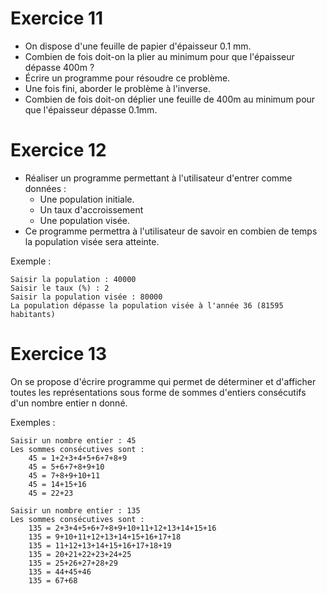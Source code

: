 # Exercice 11

  - On dispose d'une feuille de papier d'épaisseur 0.1 mm.
  - Combien de fois doit-on la plier au minimum pour que l'épaisseur dépasse 400m ?
  - Écrire un programme pour résoudre ce problème.
  - Une fois fini, aborder le problème à l'inverse.
  - Combien de fois doit-on déplier une feuille de 400m au minimum pour que l'épaisseur dépasse 0.1mm. 

# Exercice 12

  - Réaliser un programme permettant à l'utilisateur d'entrer comme données :
    - Une population initiale.
    - Un taux d'accroissement
    - Une population visée.
  - Ce programme permettra à l'utilisateur de savoir en combien de temps la population visée sera atteinte.

Exemple : 
```
Saisir la population : 40000
Saisir le taux (%) : 2
Saisir la population visée : 80000
La population dépasse la population visée à l'année 36 (81595 habitants)

```

# Exercice 13

On se propose d'écrire programme qui permet de déterminer et d'afficher toutes les représentations sous forme de sommes d'entiers consécutifs d'un nombre entier n donné.

Exemples :
```
Saisir un nombre entier : 45
Les sommes consécutives sont :
    45 = 1+2+3+4+5+6+7+8+9
    45 = 5+6+7+8+9+10
    45 = 7+8+9+10+11
    45 = 14+15+16
    45 = 22+23
```

```
Saisir un nombre entier : 135
Les sommes consécutives sont :
    135 = 2+3+4+5+6+7+8+9+10+11+12+13+14+15+16
    135 = 9+10+11+12+13+14+15+16+17+18
    135 = 11+12+13+14+15+16+17+18+19
    135 = 20+21+22+23+24+25
    135 = 25+26+27+28+29
    135 = 44+45+46
    135 = 67+68
```